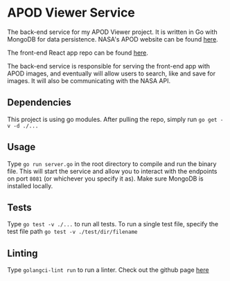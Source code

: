 # APOD Viewer Service

The back-end service for my APOD Viewer project. It is written in Go with MongoDB for data persistence. NASA's APOD website can be found [here](https://apod.nasa.gov/apod/astropix.html).

The front-end React app repo can be found [here](https://github.com/kkwon1/APODViewer).

The back-end service is responsible for serving the front-end app with APOD images, and eventually will allow users to search, like and save for images. It will also be communicating with the NASA API.

## Dependencies
This project is using go modules. After pulling the repo, simply run `go get -v -d ./...`

## Usage
Type `go run server.go` in the root directory to compile and run the binary file. This will start the service and allow you to interact with the endpoints on port `8081` (or whichever you specify it as).
Make sure MongoDB is installed locally.

## Tests
Type `go test -v ./...` to run all tests. To run a single test file, specify the test file path `go test -v ./test/dir/filename`

## Linting
Type `golangci-lint run` to run a linter. Check out the github page [here](https://github.com/golangci/golangci-lint)